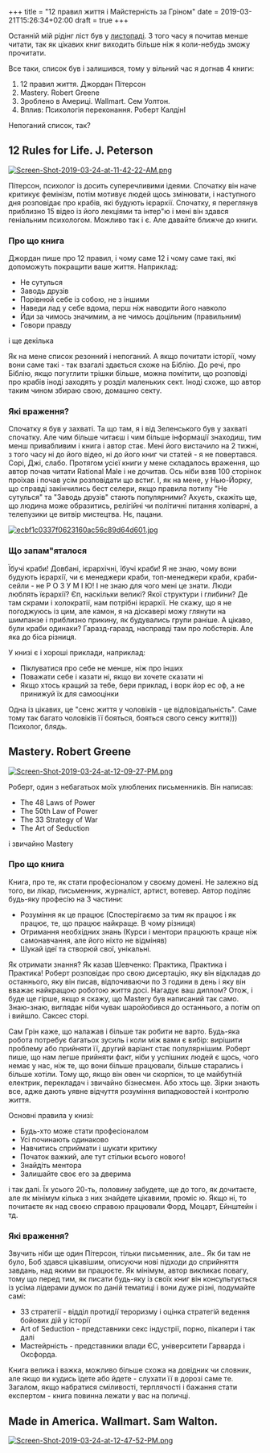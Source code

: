 +++
title = "12 правил життя і Майстерність за Гріном"
date = 2019-03-21T15:26:34+02:00
draft = true
+++

Останній мій рідінг ліст був у [листопаді](https://ua.tarasmatsyk.com/blog/post-18-2018-books-review/).
З того часу я почитав менше читати, так як цікавих книг виходить більше ніж я коли-небудь зможу прочитати.

Все таки, список був і залишився, тому у вільний час я догнав 4 книги:
1. 12 правил життя. Джордан Пітерсон
2. Mastery. Robert Greene
3. Зроблено в Америці. Wallmart. Сем Уолтон.
4. Вплив: Психологія переконання. Роберт КалдінІ

Непоганий список, так?

## 12 Rules for Life. J. Peterson

[![Screen-Shot-2019-03-24-at-11-42-22-AM.png](https://i.postimg.cc/hGhnjtf5/Screen-Shot-2019-03-24-at-11-42-22-AM.png)](https://postimg.cc/1gx27P0G)

Пітерсон, психолог із досить суперечливими ідеями. Спочатку він наче критикує фемінізм, потім мотивує людей щось змінювати, і наступного дня розповідає про крабів, які будують ієрархії.
Спочатку, я переглянув приблизно 15 відео із його лекціями та інтер"ю і мені він здався геніальним психологом. Можливо так і є. Але давайте ближче до книги. 

### Про що книга

Джордан пише про 12 правил, і чому саме 12 і чому саме такі, які допоможуть покращити ваше життя. Наприклад:

- Не сутулься
- Заводь друзів
- Порівнюй себе із собою, не з іншими
- Наведи лад у себе вдома, перш ніж наводити його навколо
- Йди за чимось значимим, а не чимось доцільним (правильним)
- Говори правду

і ще декілька

Як на мене список резонний і непоганий. А якщо почитати історії, чому вони саме такі - так взагалі здається схоже на Біблію.
До речі, про Біблію, якщо погуглити трішки більше, можна помітити, що розповіді про крабів іноді заходять у розділ маленьких сект.
Іноді схоже, що автор таким чином збираю свою, домашню секту. 

### Які враження?

Спочатку я був у захваті. Та що там, я і від Зеленського був у захваті спочатку. Але чим більше читаєш і чим більше інформації знаходиш, тим менш привабливим і книга і автор стає.
Мені його вистачило на 2 тижні, з того часу ні до його відео, ні до його книг чи статей - я не повертався. Сорі, Джі, слабо.
Протягом усієї книги у мене складалось враження, що автор почав читати Rational Male і не дочитав. Ось ніби взяв 100 сторінок проїхав і почав усім розповідати що встиг.
І, як на мене, у Нью-Йорку, що справді закінчились бест селери, якщо правила потипу "Не сутулься" та "Заводь друзів" стають популярними? Ахуєть, скажіть ще, що людина може образитись, релігійні чи політичні питання холіварні, а телепузики це витвір мистецтва. Нє, пацани.

[![ecbf1c0337f0623160ac56c89d64d601.jpg](https://i.postimg.cc/43pDnHXw/ecbf1c0337f0623160ac56c89d64d601.jpg)](https://postimg.cc/PLr3Rxp8)

### Що запам"яталося

Їбучі краби! Довбані, ієрархічні, їбучі краби! Я не знаю, чому вони будують ієрархії,  чи є менеджери краби, топ-менеджери краби, краби-сейли - не Р О З У М І Ю!
І не знаю для чого мені це знати. Люди люблять їєрархії? Єп, наскільки великі? Якої структури і глибини? Де там скрами і холократії, нам потрібні ієрархії. 
Не скажу, що я не погоджуюсь із цим, але камон, я на діскавері можу глянути на шимпанзе і приблизно прикину, як будувались групи раніше. А цікаво, були краби одинаки? 
Гаразд-гаразд, насправді там про лобстерів. Але яка до біса різниця.

У книзі є і хороші приклади, наприклад:

- Піклуватися про себе не менше, ніж про інших
- Поважати себе і казати ні, якщо ви хочете сказати ні
- Якщо хтось кращий за тебе, бери приклад, і ворк йор ес оф, а не принижуй їх для самооцінки

Одна із цікавих, це "сенс життя у чоловіків - це відповідальність". Саме тому так багато чоловіків її бояться, бояться свого сенсу життя))) Психолог, блядь.


## Mastery. Robert Greene

[![Screen-Shot-2019-03-24-at-12-09-27-PM.png](https://i.postimg.cc/tTKD62Dx/Screen-Shot-2019-03-24-at-12-09-27-PM.png)](https://postimg.cc/2bx4Rdsk)

Роберт, один з небагатьох моїх улюблених письменників. Він написав:

- The 48 Laws of Power
- The 50th Law of Power
- The 33 Strategy of War
- The Art of Seduction

і звичайно Mastery


### Про що книга

Книга, про те, як стати професіоналом у своєму домені. Не залежно від того, ви лікар, письменник, журналіст, артист, вотевер.
Автор поділяє будь-яку професію на 3 частини:

- Розуміння як це працює (Спостерігаємо за тим як працює і як працює, те, що працює найкраще. В чому різниця)
- Отримання необхідних знань (Курси і ментори працюють краще ніж самонавчання, але його ніхто не відміняв)
- Шукай ідеї та створюй свої, унікальні.

Як отримати знання? Як казав Шевченко: Практика, Практика і Практика! Роберт розповідає про свою дисертацію, яку він відкладав до останнього, яку він писав, відпочиваючи по 3 години в день і яку він вважає найкращою роботою життя досі.
Нагадує ваш диплом? Отож, і буде ще гірше, якщо я скажу, що Mastery був написаний так само. Знаю-знаю, виглядає ніби чувак шаройобився до останнього, а потім оп і вийшло. Саксес сторі.

Сам Грін каже, що налажав і більше так робити не варто. Будь-яка робота потребує багатьох зусиль і коли між вами є вибір: вирішити проблему або прийняти її, другий варіант стає популярнішим.
Роберт пише, що нам легше прийняти факт, ніби у успішних людей є щось, чого немає у нас, ніж те, що вони більше працювали, більше старались і більше хотіли. Тому що, якщо він овен чи скорпіон, то це майбутній електрик, перекладач і звичайно бізнесмен. Або хтось ще. Зірки знають все, адже дають уявне відчуття розуміння випадковостей і контролю життя.

Основні правила у книзі:

- Будь-хто може стати професіоналом
- Усі починають одинаково
- Навчитись сприймати і шукати критику
- Початок важкий, але тут стільки всього нового!
- Знайдіть ментора
- Залишайте своє его за дверима

і так далі. Їх усього 20-ть, половину забудете, ще до того, як дочитаєте, але як мінімум кілька з них знайдете цікавими, проміс ю.
Якщо ні, то почитаєте як над своєю справою працювали Форд, Моцарт, Ейнштейн і тд.

### Які враження?

Звучить ніби ще один Пітерсон, тільки письменник, але.. Як би там не було, Боб здався цікавішим, описуючи нові підходи до сприйняття завдань, над якими ви працюєте.
Як мінімум, автор викликає повагу, тому що перед тим, як писати будь-яку із своїх книг він консультується із усіма лідерами думок по даній тематиці і вони дуже різні, подумайте самі:

- 33 стратегії - відділ протидії тероризму і оцінка стратегій ведення бойових дій у історії
- Art of Seduction - представники секс індустрії, порно, пікапери і так далі
- Мастейрність - представники влади ЄС, університети Гарварда і Оксфорда.

Книга велика і важка, можливо більше схожа на довідник чи словник, але якщо ви кудись їдете або йдете - слухати її в дорозі саме те.
Загалом, якщо набратися сміливості, терплячості і бажання стати експертом - книга повинна лежати у вас на поличці.


## Made in America. Wallmart. Sam Walton.

[![Screen-Shot-2019-03-24-at-12-47-52-PM.png](https://i.postimg.cc/SKMpbtXX/Screen-Shot-2019-03-24-at-12-47-52-PM.png)](https://postimg.cc/xknZK53Y)
